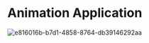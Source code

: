 # Animation Application
![e816016b-b7d1-4858-8764-db39146292aa](https://user-images.githubusercontent.com/118921019/230721516-5b485213-af98-463c-8464-2e58fa629508.jpg)
